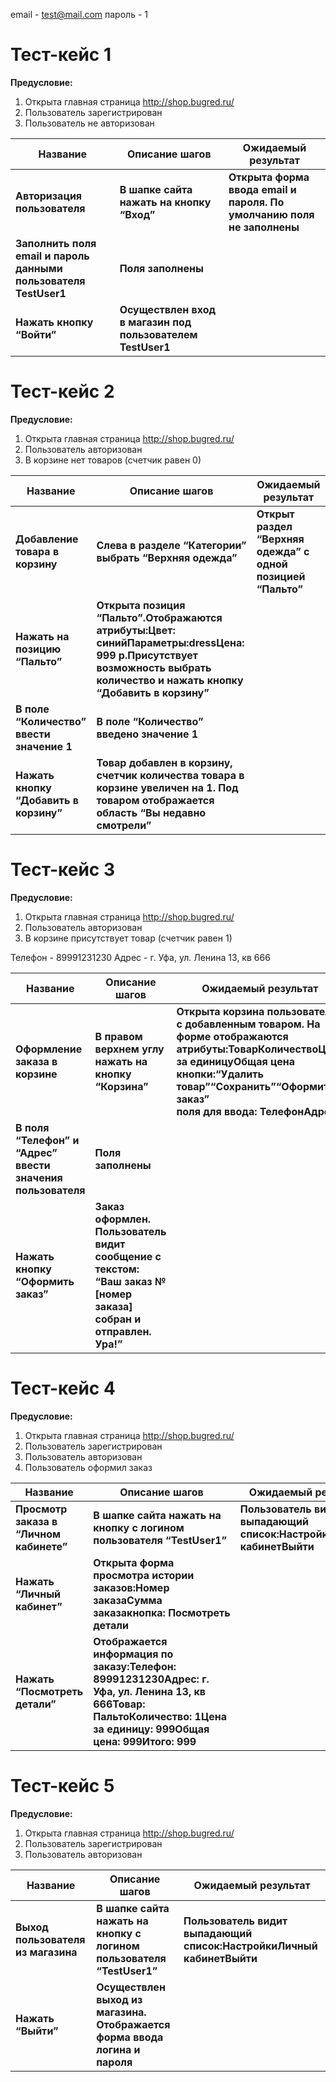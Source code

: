 email - test@mail.com
пароль - 1

# **Тест-кейс 1**

**Предусловие:**
1. Открыта главная страница http://shop.bugred.ru/
2. Пользователь зарегистрирован
3. Пользователь не авторизован

| **Название** | **Описание шагов** | **Ожидаемый результат** |
| --- | --- | --- |
| **Авторизация пользователя** | **В шапке сайта нажать на кнопку “Вход”** | **Открыта форма ввода email и пароля. По умолчанию поля не заполнены** |
| **Заполнить поля email и пароль данными пользователя TestUser1** | **Поля заполнены** |
| **Нажать кнопку “Войти”** | **Осуществлен вход в магазин под пользователем TestUser1** |


# **Тест-кейс 2**

**Предусловие:**

1. Открыта главная страница <http://shop.bugred.ru/>
2. Пользователь авторизован
3. В корзине нет товаров (счетчик равен 0)

| **Название** | **Описание шагов** | **Ожидаемый результат** |
| --- | --- | --- |
| **Добавление товара в корзину** | **Слева в разделе “Категории” выбрать “Верхняя одежда”** | **Открыт раздел “Верхняя одежда” с одной позицией “Пальто”** |
| **Нажать на позицию “Пальто”** | **Открыта позиция “Пальто”.Отображаются атрибуты:Цвет: синийПараметры:dressЦена: 999 р.Присутствует возможность выбрать количество и нажать кнопку “Добавить в корзину”** |
| **В поле “Количество” ввести значение 1** | **В поле “Количество” введено значение 1** |
| **Нажать кнопку “Добавить в корзину”** | **Товар добавлен в корзину, счетчик количества товара в корзине увеличен на 1. Под товаром отображается область “Вы недавно смотрели”** |


# **Тест-кейс 3**

**Предусловие:**

1. Открыта главная страница http://shop.bugred.ru/
2. Пользователь авторизован
3. В корзине присутствует товар (счетчик равен 1)

Телефон - 89991231230
Адрес - г. Уфа, ул. Ленина 13, кв 666

| **Название** | **Описание шагов** | **Ожидаемый результат** |
| --- | --- | --- |
| **Оформление заказа в корзине** | **В правом верхнем углу нажать на кнопку “Корзина”** | **Открыта корзина пользователя с добавленным товаром. На форме отображаются атрибуты:ТоварКоличествоЦена за единицуОбщая цена**<br/>**кнопки:“Удалить товар”“Сохранить”“Оформить заказ”**<br/>**поля для ввода: ТелефонАдрес** |
| **В поля “Телефон” и  “Адрес” ввести значения пользователя** | **Поля заполнены** |
| **Нажать кнопку “Оформить заказ”** | **Заказ оформлен. Пользователь видит сообщение с текстом: “Ваш заказ №\[номер заказа\] собран и отправлен. Ура!”** |


# **Тест-кейс 4**

**Предусловие:**

1. Открыта главная страница <http://shop.bugred.ru/>
2. Пользователь зарегистрирован
3. Пользователь авторизован
4. Пользователь оформил заказ


| **Название** | **Описание шагов** | **Ожидаемый результат** |
| --- | --- | --- |
| **Просмотр заказа в “Личном кабинете”** | **В шапке сайта нажать на кнопку с логином пользователя “TestUser1”** | **Пользователь видит выпадающий список:НастройкиЛичный кабинетВыйти**  |
| **Нажать “Личный кабинет”** | **Открыта форма просмотра истории заказов:Номер заказаСумма заказакнопка: Посмотреть детали** |
| **Нажать “Посмотреть детали”** | **Отображается информация по заказу:Телефон: 89991231230Адрес: г. Уфа, ул. Ленина 13, кв 666Товар: ПальтоКоличество: 1Цена за единицу: 999Общая цена: 999Итого: 999** |


# **Тест-кейс 5**

**Предусловие:**

1. Открыта главная страница <http://shop.bugred.ru/>
2. Пользователь зарегистрирован
3. Пользователь авторизован

| **Название** | **Описание шагов** | **Ожидаемый результат** |
| --- | --- | --- |
| **Выход пользователя из магазина** | **В шапке сайта нажать на кнопку с логином пользователя “TestUser1”** | **Пользователь видит выпадающий список:НастройкиЛичный кабинетВыйти**  |
| **Нажать “Выйти”** | **Осуществлен выход из магазина. Отображается форма ввода логина и пароля** |
